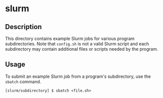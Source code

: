 # slurm

## Description
This directory contains example Slurm jobs for various program subdirectories. Note that `config.sh` is not a valid Slurm script and each subdirectory may contain additional files or scripts needed by the program.

## Usage
To submit an example Slurm job from a program's subdirectory, use the `sbatch` command.

`[slurm/subdirectory] $ sbatch <file.sh>`
